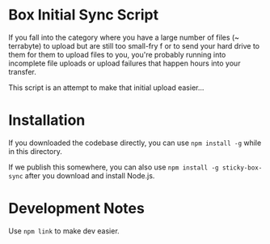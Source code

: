 # Box Initial Sync Script

If you fall into the category where you have a large number of files (~ terrabyte) to upload but are still too small-fry f
or to send your hard drive to them for them to upload files to you, you're probably running into incomplete file uploads 
or upload failures that happen hours into your transfer.
 
This script is an attempt to make that initial upload easier...


# Installation

If you downloaded the codebase directly, you can use 
`npm install -g` while in this directory.

If we publish this somewhere, you can also use
`npm install -g sticky-box-sync` after you download and install Node.js.

# Development Notes
Use `npm link` to make dev easier.
